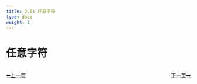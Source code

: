 ```yaml
---
title: 2.01 任意字符
type: docs
weight: 1
---
```


#  任意字符    
<div style="display: flex;justify-content: space-between;align-items: center;">
<p><a href="https://books.linuxwt.com/linuxwtbash/ChapterTwo/">⬅️上一页</a></p>
<p><a href="https://books.linuxwt.com/linuxwtbash/ChapterTwo/String/">下一页➡️</a></p>
</div>